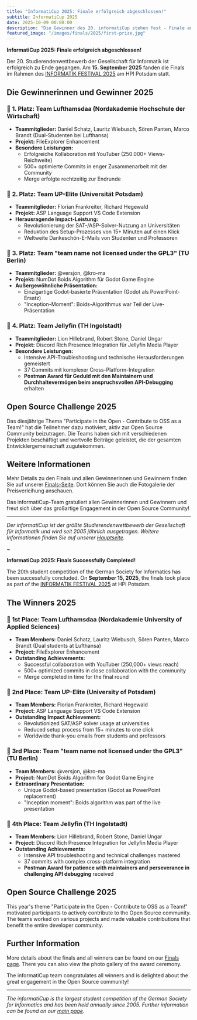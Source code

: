 ```yaml
---
title: "InformatiCup 2025: Finale erfolgreich abgeschlossen!"
subtitle: InformatiCup 2025
date: 2025-10-09 00:00:00
description: "Die Gewinner des 20. informatiCup stehen fest - Finale am 15. September 2025 erfolgreich abgeschlossen"
featured_image: "/images/finals/2025/first-prize.jpg"
---
```


**InformatiCup 2025: Finale erfolgreich abgeschlossen!**

Der 20. Studierendenwettbewerb der Gesellschaft für Informatik ist erfolgreich zu Ende gegangen. Am **15. September 2025** fanden die Finals im Rahmen des [INFORMATIK FESTIVAL 2025](https://informatik2025.gi.de/) am HPI Potsdam statt.

## Die Gewinnerinnen und Gewinner 2025

### 🥇 **1. Platz: Team Lufthamsdaa (Nordakademie Hochschule der Wirtschaft)**
- **Teammitglieder:** Daniel Schatz, Lauritz Wiebusch, Sören Panten, Marco Brandt (Dual-Studenten bei Lufthansa)
- **Projekt:** FileExplorer Enhancement
- **Besondere Leistungen:**
  - Erfolgreiche Kollaboration mit YouTuber (250.000+ Views-Reichweite)
  - 500+ optimierte Commits in enger Zusammenarbeit mit der Community
  - Merge erfolgte rechtzeitig zur Endrunde

### 🥈 **2. Platz: Team UP-Elite (Universität Potsdam)**
- **Teammitglieder:** Florian Frankreiter, Richard Hegewald
- **Projekt:** ASP Language Support VS Code Extension
- **Herausragende Impact-Leistung:**
  - Revolutionierung der SAT-/ASP-Solver-Nutzung an Universitäten
  - Reduktion des Setup-Prozesses von 15+ Minuten auf einen Klick
  - Weltweite Dankeschön-E-Mails von Studenten und Professoren

### 🥉 **3. Platz: Team "team name not licensed under the GPL3" (TU Berlin)**
- **Teammitglieder:** @versjon, @kro-ma
- **Projekt:** NumDot Boids Algorithm für Godot Game Engine
- **Außergewöhnliche Präsentation:**
  - Einzigartige Godot-basierte Präsentation (Godot als PowerPoint-Ersatz)
  - "Inception-Moment": Boids-Algorithmus war Teil der Live-Präsentation

### 🎯 **4. Platz: Team Jellyfin (TH Ingolstadt)**
- **Teammitglieder:** Lion Hillebrand, Robert Stone, Daniel Ungar
- **Projekt:** Discord Rich Presence Integration für Jellyfin Media Player
- **Besondere Leistungen:**
  - Intensive API-Troubleshooting und technische Herausforderungen gemeistert
  - 37 Commits mit komplexer Cross-Platform-Integration
  - **Postman Award für Geduld mit den Maintainern und Durchhaltevermögen beim anspruchsvollen API-Debugging** erhalten

## Open Source Challenge 2025

Das diesjährige Thema "Participate in the Open - Contribute to OSS as a Team!" hat die Teilnehmer dazu motiviert, aktiv zur Open Source Community beizutragen. Die Teams haben sich mit verschiedenen Projekten beschäftigt und wertvolle Beiträge geleistet, die der gesamten Entwicklergemeinschaft zugutekommen.

## Weitere Informationen

Mehr Details zu den Finals und allen Gewinnerinnen und Gewinnern finden Sie auf unserer [Finals-Seite](/finals/2025-09-15-final-2025/). Dort können Sie auch die Fotogalerie der Preisverleihung anschauen.

Das informatiCup-Team gratuliert allen Gewinnerinnen und Gewinnern und freut sich über das großartige Engagement in der Open Source Community!

---

*Der informatiCup ist der größte Studierendenwettbewerb der Gesellschaft für Informatik und wird seit 2005 jährlich ausgetragen. Weitere Informationen finden Sie auf unserer [Hauptseite](https://informaticup.github.io/).*

~

**InformatiCup 2025: Finals Successfully Completed!**

The 20th student competition of the German Society for Informatics has been successfully concluded. On **September 15, 2025**, the finals took place as part of the [INFORMATIK FESTIVAL 2025](https://informatik2025.gi.de/) at HPI Potsdam.

## The Winners 2025

### 🥇 **1st Place: Team Lufthamsdaa (Nordakademie University of Applied Sciences)**
- **Team Members:** Daniel Schatz, Lauritz Wiebusch, Sören Panten, Marco Brandt (Dual students at Lufthansa)
- **Project:** FileExplorer Enhancement
- **Outstanding Achievements:**
  - Successful collaboration with YouTuber (250,000+ views reach)
  - 500+ optimized commits in close collaboration with the community
  - Merge completed in time for the final round

### 🥈 **2nd Place: Team UP-Elite (University of Potsdam)**
- **Team Members:** Florian Frankreiter, Richard Hegewald
- **Project:** ASP Language Support VS Code Extension
- **Outstanding Impact Achievement:**
  - Revolutionized SAT/ASP solver usage at universities
  - Reduced setup process from 15+ minutes to one click
  - Worldwide thank-you emails from students and professors

### 🥉 **3rd Place: Team "team name not licensed under the GPL3" (TU Berlin)**
- **Team Members:** @versjon, @kro-ma
- **Project:** NumDot Boids Algorithm for Godot Game Engine
- **Extraordinary Presentation:**
  - Unique Godot-based presentation (Godot as PowerPoint replacement)
  - "Inception moment": Boids algorithm was part of the live presentation

### 🎯 **4th Place: Team Jellyfin (TH Ingolstadt)**
- **Team Members:** Lion Hillebrand, Robert Stone, Daniel Ungar
- **Project:** Discord Rich Presence Integration for Jellyfin Media Player
- **Outstanding Achievements:**
  - Intensive API troubleshooting and technical challenges mastered
  - 37 commits with complex cross-platform integration
  - **Postman Award for patience with maintainers and perseverance in challenging API debugging** received

## Open Source Challenge 2025

This year's theme "Participate in the Open - Contribute to OSS as a Team!" motivated participants to actively contribute to the Open Source community. The teams worked on various projects and made valuable contributions that benefit the entire developer community.

## Further Information

More details about the finals and all winners can be found on our [Finals page](/finals/2025-09-15-final-2025/). There you can also view the photo gallery of the award ceremony.

The informatiCup team congratulates all winners and is delighted about the great engagement in the Open Source community!

---

*The informatiCup is the largest student competition of the German Society for Informatics and has been held annually since 2005. Further information can be found on our [main page](https://informaticup.github.io/).*